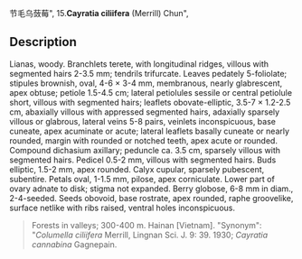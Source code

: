 节毛乌蔹莓",
15.**Cayratia ciliifera** (Merrill) Chun",

## Description
Lianas, woody. Branchlets terete, with longitudinal ridges, villous with segmented hairs 2-3.5 mm; tendrils trifurcate. Leaves pedately 5-foliolate; stipules brownish, oval, 4-6 × 3-4 mm, membranous, nearly glabrescent, apex obtuse; petiole 1.5-4.5 cm; lateral petiolules sessile or central petiolule short, villous with segmented hairs; leaflets obovate-elliptic, 3.5-7 × 1.2-2.5 cm, abaxially villous with appressed segmented hairs, adaxially sparsely villous or glabrous, lateral veins 5-8 pairs, veinlets inconspicuous, base cuneate, apex acuminate or acute; lateral leaflets basally cuneate or nearly rounded, margin with rounded or notched teeth, apex acute or rounded. Compound dichasium axillary; peduncle ca. 3.5 cm, sparsely villous with segmented hairs. Pedicel 0.5-2 mm, villous with segmented hairs. Buds elliptic, 1.5-2 mm, apex rounded. Calyx cupular, sparsely pubescent, subentire. Petals oval, 1-1.5 mm, pilose, apex corniculate. Lower part of ovary adnate to disk; stigma not expanded. Berry globose, 6-8 mm in diam., 2-4-seeded. Seeds obovoid, base rostrate, apex rounded, raphe groovelike, surface netlike with ribs raised, ventral holes inconspicuous.

> Forests in valleys; 300-400 m. Hainan [Vietnam].
  "Synonym": "*Columella ciliifera* Merrill, Lingnan Sci. J. 9: 39. 1930; *Cayratia cannabina* Gagnepain.
